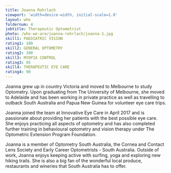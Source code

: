 ```yaml
---
title: Joanna Rohrlach
viewport: 'width=device-width, initial-scale=1.0'
layout: who
foldernum: 4
jobtitle: Therapeutic Optometrist
photo: /who-we-are/joanna-rohrlach/joanna-1.jpg
skill1: PAEDIATRIC VISION
rating1: 100
skill2: GENERAL OPTOMETRY
rating2: 100
skill3: MYOPIA CONTROL
rating3: 95
skill4: THERAPEUTIC EYE CARE
rating4: 90
---
```


Joanna grew up in country Victoria and moved to Melbourne to study Optometry. Upon graduating from The University of Melbourne, she moved to Adelaide and has been working in private practice as well as travelling to outback South Australia and Papua New Guinea for volunteer eye care trips.

Joanna joined the team at Innovative Eye Care in April 2017 and is passionate about providing her patients with the best possible eye care. She enjoys practicing all aspects of optometry and has also completed further training in behavioural optometry and vision therapy under The Optometric Extension Program Foundation.

Joanna is a member of Optometry South Australia, the Cornea and Contact Lens Society and Early Career Optometrists - South Australia. Outside of work, Joanna enjoys keeping active with surfing, yoga and exploring new hiking trails. She is also a big fan of the wonderful local produce, restaurants and wineries that South Australia has to offer.
